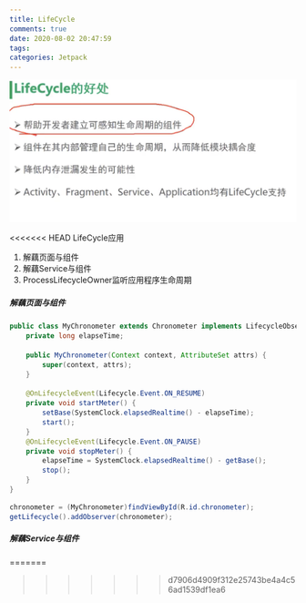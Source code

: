 ```yaml
---
title: LifeCycle
comments: true
date: 2020-08-02 20:47:59
tags:
categories: Jetpack
---
```




![](LifeCycle/2021-08-02_8.12_lifecycle.png)

<<<<<<< HEAD
LifeCycle应用

1. 解藕页面与组件
2. 解藕Service与组件
3. ProcessLifecycleOwner监听应用程序生命周期



##### 解藕页面与组件

```java
public class MyChronometer extends Chronometer implements LifecycleObserver {
    private long elapseTime;

    public MyChronometer(Context context, AttributeSet attrs) {
        super(context, attrs);
    }

    @OnLifecycleEvent(Lifecycle.Event.ON_RESUME)
    private void startMeter() {
        setBase(SystemClock.elapsedRealtime() - elapseTime);
        start();
    }
    @OnLifecycleEvent(Lifecycle.Event.ON_PAUSE)
    private void stopMeter() {
        elapseTime = SystemClock.elapsedRealtime() - getBase();
        stop();
    }
}
```



```java
chronometer = (MyChronometer)findViewById(R.id.chronometer);
getLifecycle().addObserver(chronometer);
```



##### 解藕Service与组件
=======
>>>>>>> d7906d4909f312e25743be4a4c56ad1539df1ea6
